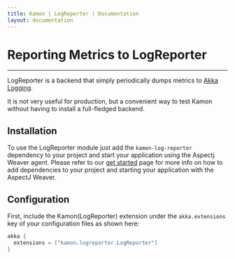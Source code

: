 ```yaml
---
title: Kamon | LogReporter | Documentation
layout: documentation
---
```


Reporting Metrics to LogReporter
================================
<hr>

LogReporter is a backend that simply periodically dumps metrics to [Akka Logging].

It is not very useful for production, but a convenient way to test Kamon without having to install a full-fledged backend.


Installation
------------

To use the LogReporter module just add the `kamon-log-reporter` dependency to your project and start your application using the
Aspectj Weaver agent. Please refer to our [get started] page for more info on how to add dependencies to
your project and starting your application with the AspectJ Weaver.


Configuration
-------------

First, include the Kamon(LogReporter) extension under the `akka.extensions` key of your configuration files as shown here:

```scala
akka {
  extensions = ["kamon.logreporter.LogReporter"]
}
```

[Akka Logging]: http://doc.akka.io/docs/akka/snapshot/scala/logging.html
[get started]: /introduction/get-started/
